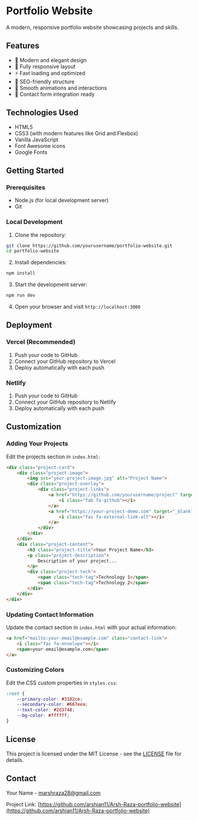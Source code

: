 # Portfolio Website

A modern, responsive portfolio website showcasing projects and skills.

## Features

- 🎨 Modern and elegant design
- 📱 Fully responsive layout
- ⚡ Fast loading and optimized
- 🎯 SEO-friendly structure
- 🌟 Smooth animations and interactions
- 📧 Contact form integration ready

## Technologies Used

- HTML5
- CSS3 (with modern features like Grid and Flexbox)
- Vanilla JavaScript
- Font Awesome icons
- Google Fonts

## Getting Started

### Prerequisites

- Node.js (for local development server)
- Git

### Local Development

1. Clone the repository:
```bash
git clone https://github.com/yourusername/portfolio-website.git
cd portfolio-website
```

2. Install dependencies:
```bash
npm install
```

3. Start the development server:
```bash
npm run dev
```

4. Open your browser and visit `http://localhost:3000`

## Deployment

### Vercel (Recommended)

1. Push your code to GitHub
2. Connect your GitHub repository to Vercel
3. Deploy automatically with each push

### Netlify

1. Push your code to GitHub
2. Connect your GitHub repository to Netlify
3. Deploy automatically with each push

## Customization

### Adding Your Projects

Edit the projects section in `index.html`:

```html
<div class="project-card">
    <div class="project-image">
        <img src="your-project-image.jpg" alt="Project Name">
        <div class="project-overlay">
            <div class="project-links">
                <a href="https://github.com/yourusername/project" target="_blank" class="project-link">
                    <i class="fab fa-github"></i>
                </a>
                <a href="https://your-project-demo.com" target="_blank" class="project-link">
                    <i class="fas fa-external-link-alt"></i>
                </a>
            </div>
        </div>
    </div>
    <div class="project-content">
        <h3 class="project-title">Your Project Name</h3>
        <p class="project-description">
            Description of your project...
        </p>
        <div class="project-tech">
            <span class="tech-tag">Technology 1</span>
            <span class="tech-tag">Technology 2</span>
        </div>
    </div>
</div>
```

### Updating Contact Information

Update the contact section in `index.html` with your actual information:

```html
<a href="mailto:your-email@example.com" class="contact-link">
    <i class="fas fa-envelope"></i>
    <span>your-email@example.com</span>
</a>
```

### Customizing Colors

Edit the CSS custom properties in `styles.css`:

```css
:root {
    --primary-color: #3182ce;
    --secondary-color: #667eea;
    --text-color: #2d3748;
    --bg-color: #ffffff;
}
```

## License

This project is licensed under the MIT License - see the [LICENSE](LICENSE) file for details.

## Contact

Your Name - [marshraza28@gmail.com](mailto:marshraza28@gmail.com)

Project Link: [https://github.com/arshian11/Arsh-Raza-portfolio-website](https://github.com/arshian11/Arsh-Raza-portfolio-website)
